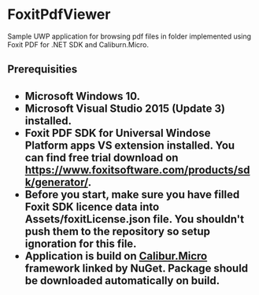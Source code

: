 <h1>FoxitPdfViewer</h1>

<p>
Sample UWP application for browsing pdf files in folder implemented using Foxit PDF for .NET SDK and Caliburn.Micro. 
</p>

<h2>Prerequisities<h2>
<ul>
<li>Microsoft Windows 10.</li>
<li>Microsoft Visual Studio 2015 (Update 3) installed.</li>
<li>Foxit PDF SDK for Universal Windose Platform apps VS extension installed. You can find free trial download on <a href="https://www.foxitsoftware.com/products/sdk/generator/">https://www.foxitsoftware.com/products/sdk/generator/</a>.</li>
<li>Before you start, make sure you have filled Foxit SDK licence data into Assets/foxitLicense.json file. You shouldn't push them to the repository so setup ignoration for this file.
<li>Application is build on <a href="http://caliburnmicro.com/">Calibur.Micro</a> framework linked by NuGet. Package should be downloaded automatically on build.</li>
</ul>

